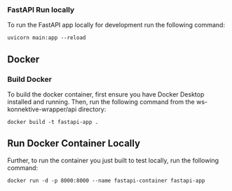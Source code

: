 
### FastAPI Run locally
To run the FastAPI app locally for development run the following command:
```shell
uvicorn main:app --reload
```

## Docker
### Build Docker
To build the docker container, first ensure you have Docker Desktop installed and running. Then, run the following command from the ws-konnektive-wrapper/api directory:
```shell
docker build -t fastapi-app .
```
## Run Docker Container Locally
Further, to run the container you just built to test locally, run the following command:
```shell
docker run -d -p 8000:8000 --name fastapi-container fastapi-app
```
